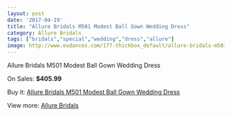 ```yaml
---
layout: post
date: '2017-04-19'
title: "Allure Bridals M501 Modest Ball Gown Wedding Dress"
category: Allure Bridals
tags: ["bridals","special","wedding","dress","allure"]
image: http://www.eudances.com/177-thickbox_default/allure-bridals-m501-modest-ball-gown-wedding-dress.jpg
---
```

Allure Bridals M501 Modest Ball Gown Wedding Dress

On Sales: **$405.99**
<a href="https://www.eudances.com/en/allure-bridals/55-allure-bridals-m501-modest-ball-gown-wedding-dress.html"><amp-img layout="responsive" width="600" height="600" src="//www.eudances.com/177-thickbox_default/allure-bridals-m501-modest-ball-gown-wedding-dress.jpg" alt="Allure Bridals M501 Modest Ball Gown Wedding Dress 0" /></a>
<a href="https://www.eudances.com/en/allure-bridals/55-allure-bridals-m501-modest-ball-gown-wedding-dress.html"><amp-img layout="responsive" width="600" height="600" src="//www.eudances.com/178-thickbox_default/allure-bridals-m501-modest-ball-gown-wedding-dress.jpg" alt="Allure Bridals M501 Modest Ball Gown Wedding Dress 1" /></a>

Buy it: [Allure Bridals M501 Modest Ball Gown Wedding Dress](https://www.eudances.com/en/allure-bridals/55-allure-bridals-m501-modest-ball-gown-wedding-dress.html "Allure Bridals M501 Modest Ball Gown Wedding Dress")

View more: [Allure Bridals](https://www.eudances.com/en/2-allure-bridals "Allure Bridals")
